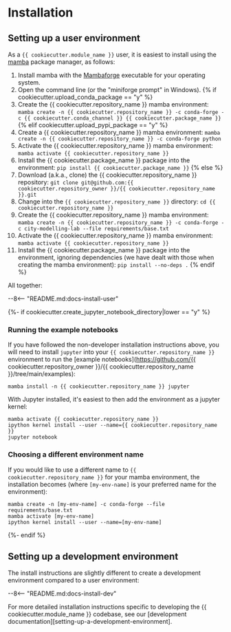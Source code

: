 
# Installation

## Setting up a user environment

As a `{{ cookiecutter.module_name }}` user, it is easiest to install using the [mamba](https://mamba.readthedocs.io/en/latest/index.html) package manager, as follows:

1. Install mamba with the [Mambaforge](https://github.com/conda-forge/miniforge#mambaforge) executable for your operating system.
1. Open the command line (or the "miniforge prompt" in Windows).
{% if cookiecutter.upload_conda_package == "y" %}
1. Create the {{ cookiecutter.repository_name }} mamba environment: `mamba create -n {{ cookiecutter.repository_name }} -c conda-forge -c {{ cookiecutter.conda_channel }} {{ cookiecutter.package_name }}`
{% elif cookiecutter.upload_pypi_package == "y" %}
1. Create a {{ cookiecutter.repository_name }} mamba environment: `mamba create -n {{ cookiecutter.repository_name }} -c conda-forge python`
1. Activate the {{ cookiecutter.repository_name }} mamba environment: `mamba activate {{ cookiecutter.repository_name }}`
1. Install the {{ cookiecutter.package_name }} package into the environment: `pip install {{ cookiecutter.package_name }}`
{% else %}
1. Download (a.k.a., clone) the {{ cookiecutter.repository_name }} repository: `git clone git@github.com:{{ cookiecutter.repository_owner }}/{{ cookiecutter.repository_name }}.git`
1. Change into the `{{ cookiecutter.repository_name }}` directory: `cd {{ cookiecutter.repository_name }}`
1. Create the {{ cookiecutter.repository_name }} mamba environment: `mamba create -n {{ cookiecutter.repository_name }} -c conda-forge -c city-modelling-lab --file requirements/base.txt`
1. Activate the {{ cookiecutter.repository_name }} mamba environment: `mamba activate {{ cookiecutter.repository_name }}`
1. Install the {{ cookiecutter.package_name }} package into the environment, ignoring dependencies (we have dealt with those when creating the mamba environment): `pip install --no-deps .`
{% endif %}

All together:

--8<-- "README.md:docs-install-user"

{%- if cookiecutter.create_jupyter_notebook_directory|lower == "y" %}

### Running the example notebooks

If you have followed the non-developer installation instructions above, you will need to install `jupyter` into your `{{ cookiecutter.repository_name }}` environment to run the [example notebooks](https://github.com/{{ cookiecutter.repository_owner }}/{{ cookiecutter.repository_name }}/tree/main/examples):

``` shell
mamba install -n {{ cookiecutter.repository_name }} jupyter
```

With Jupyter installed, it's easiest to then add the environment as a jupyter kernel:

``` shell
mamba activate {{ cookiecutter.repository_name }}
ipython kernel install --user --name={{ cookiecutter.repository_name }}
jupyter notebook
```

### Choosing a different environment name

If you would like to use a different name to `{{ cookiecutter.repository_name }}` for your mamba environment, the installation becomes (where `[my-env-name]` is your preferred name for the environment):

``` shell
mamba create -n [my-env-name] -c conda-forge --file requirements/base.txt
mamba activate [my-env-name]
ipython kernel install --user --name=[my-env-name]
```
{%- endif %}

## Setting up a development environment

The install instructions are slightly different to create a development environment compared to a user environment:

--8<-- "README.md:docs-install-dev"

For more detailed installation instructions specific to developing the {{ cookiecutter.module_name }} codebase, see our [development documentation][setting-up-a-development-environment].
